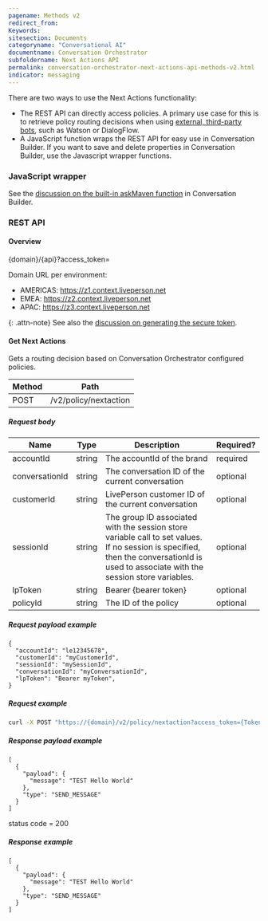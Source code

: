 ```yaml
---
pagename: Methods v2
redirect_from:
Keywords:
sitesection: Documents
categoryname: "Conversational AI"
documentname: Conversation Orchestrator
subfoldername: Next Actions API
permalink: conversation-orchestrator-next-actions-api-methods-v2.html
indicator: messaging
---
```


There are two ways to use the Next Actions functionality:

* The REST API can directly access policies. A primary use case for this is to retrieve policy routing decisions when using [external, third-party bots](third-party-bots-getting-started.html), such as Watson or DialogFlow.
* A JavaScript function wraps the REST API for easy use in Conversation Builder. If you want to save and delete properties in Conversation Builder, use the Javascript wrapper functions.

### JavaScript wrapper
See the [discussion on the built-in askMaven function](conversation-builder-scripting-functions-askmaven.html) in Conversation Builder.

### REST API

#### Overview
{domain}/{api}?access_token=

Domain URL per environment:
* AMERICAS: https://z1.context.liveperson.net
* EMEA: https://z2.context.liveperson.net
* APAC: https://z3.context.liveperson.net

{: .attn-note}
See also the [discussion on generating the secure token](conversation-orchestrator-api-authorization.html#api-authorization-for-v2).

#### Get Next Actions
Gets a routing decision based on Conversation Orchestrator configured policies.

| Method | Path |
| --- | --- |
| POST | /v2​/policy​/nextaction |

##### Request body

| Name | Type | Description | Required? |
| --- | --- | --- | --- |
| accountId | string | The accountId of the brand | required |
| conversationId | string | The conversation ID of the current conversation | optional |
| customerId | string | LivePerson customer ID of the current conversation | optional |
| sessionId | string | The group ID associated with the session store variable call to set values. If no session is specified, then the conversationId is used to associate with the session store variables. | optional |
| lpToken | string | Bearer {bearer token} | optional | 
| policyId | string | The ID of the policy | optional |

##### Request payload example
```
{
  "accountId": "le12345678",
  "customerId": "myCustomerId",
  "sessionId": "mySessionId",
  "conversationId": "myConversationId",
  "lpToken": "Bearer myToken",
}
```

##### Request example
```bash
curl -X POST "https://{domain}/v2/policy/nextaction?access_token={Token}" -H  "accept: application/json" -H  "Content-Type: application/json" -d "{\"accountId\":\"le12345678\",\"customerId\":\"myCustomerId\",\"sessionId\":\"mySessionId\",\"conversationId\":\"myConversationId\",\"lpToken\":\"Bearer myToken\"}"
```

##### Response payload example
```
[
  {
    "payload": {
      "message": "TEST Hello World"
    },
    "type": "SEND_MESSAGE"
  }
]
```

status code = 200

##### Response example
```
[
  {
    "payload": {
      "message": "TEST Hello World"
    },
    "type": "SEND_MESSAGE"
  }
]
```
